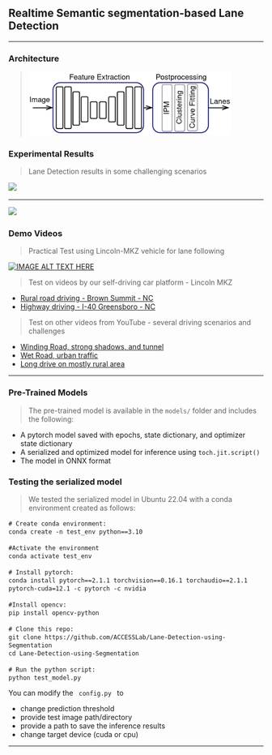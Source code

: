 ## Realtime Semantic segmentation-based Lane Detection
 ----
### Architecture

 > <img src="/images/block_diagram.png" width="400" />


### Experimental Results
> Lane Detection results in some challenging scenarios
 <img src="/images/sample_0.png" width="700" />
 <hr>
 <img src="/images/sample_1.png" width="700" /> 


### Demo Videos
 > Practical Test using Lincoln-MKZ vehicle for lane following

   [![IMAGE ALT TEXT HERE](https://img.youtube.com/vi/E3Gwv1mPJ2E/0.jpg)](https://youtu.be/E3Gwv1mPJ2E)
  
 > Test on videos by our self-driving car platform - Lincoln MKZ
  - <a href="https://youtu.be/h-Oo3QAGmfI"> Rural road driving - Brown Summit - NC </a>
  - <a href="https://youtu.be/mtoy8UmIjJo"> Highway driving - I-40 Greensboro - NC </a>
 
 > Test on other videos from YouTube - several driving scenarios and challenges
   - <a href="https://youtu.be/HR-Y1Pi0aFM"> Winding Road, strong shadows, and tunnel </a>
   - <a href="https://youtu.be/j5-JM3bYv-8"> Wet Road, urban traffic </a>
   - <a href="https://youtu.be/5uSY_c71Rfc"> Long drive on mostly rural area </a>
<hr>

### Pre-Trained Models
 > The pre-trained model is available in the ```models/``` folder and includes the following:
  - A pytorch model saved with epochs, state dictionary, and optimizer state dictionary
  - A serialized and optimized model for inference using ```toch.jit.script()```
  - The model in ONNX format
    
### Testing the serialized model
> We tested the serialized model in Ubuntu 22.04 with a conda environment created as follows:
```Shell
# Create conda environment:
conda create -n test_env python==3.10

#Activate the environment
conda activate test_env

# Install pytorch:
conda install pytorch==2.1.1 torchvision==0.16.1 torchaudio==2.1.1 pytorch-cuda=12.1 -c pytorch -c nvidia

#Install opencv:
pip install opencv-python

# Clone this repo:
git clone https://github.com/ACCESSLab/Lane-Detection-using-Segmentation
cd Lane-Detection-using-Segmentation

# Run the python script:
python test_model.py
```
You can modify the <code> config.py </code> to 
- change prediction threshold
- provide test image path/directory
- provide a path to save the inference results
- change target device (cuda or cpu)

<hr>
